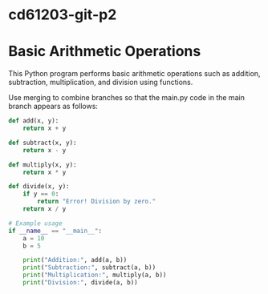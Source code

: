 # cd61203-git-p2
# Basic Arithmetic Operations

This Python program performs basic arithmetic operations such as addition, subtraction, multiplication, and division using functions.

Use merging to combine branches so that the main.py code in the main branch appears as follows: 

```python
def add(x, y):
    return x + y

def subtract(x, y):
    return x - y

def multiply(x, y):
    return x * y

def divide(x, y):
    if y == 0:
        return "Error! Division by zero."
    return x / y

# Example usage
if __name__ == "__main__":
    a = 10
    b = 5

    print("Addition:", add(a, b))
    print("Subtraction:", subtract(a, b))
    print("Multiplication:", multiply(a, b))
    print("Division:", divide(a, b))
